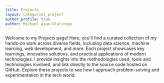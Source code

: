 ```yaml
---
title: Projects
layout: categories_project
author_profile: true
author: Michael Ajao-Olarinoye
---
```


Welcome to my Projects page! Here, you'll find a curated collection of my hands-on work across diverse fields, including data science, machine learning, web development, and more. Each project showcases key learnings, innovative solutions, and practical applications of modern technologies. I provide insights into the methodologies used, tools and technologies involved, and link directly to the source code hosted on GitHub. Explore these projects to see how I approach problem-solving and experimentation in the tech world.
